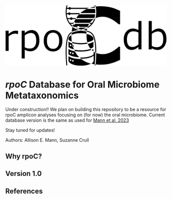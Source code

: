 <img src="img/rpocdb_logo.png" width="600" />

# *rpoC* Database for Oral Microbiome Metataxonomics

Under construction!! We plan on building this repository to be a resource for rpoC amplicon analyses focusing on (for now) the oral microbiome. Current database version is the same as used for [Mann et al. 2023](https://journals.asm.org/doi/10.1128/spectrum.00871-23)


Stay tuned for updates!

Authors: Allison E. Mann, Suzanne Crull

## Why rpoC?

## Version 1.0

## References
